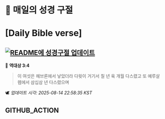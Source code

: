 # 🙏 매일의 성경 구절
# [Daily Bible verse]
## [![README에 성경구절 업데이트](https://github.com/DONGSUKA/first_test/actions/workflows/update-readme-bible.yml/badge.svg)](https://github.com/DONGSUKA/first_test/actions/workflows/update-readme-bible.yml)
<!-- START_BIBLE_VERSE -->
📖 **역대상 3:4**
> 이 여섯은 헤브론에서 낳았더라 다윗이 거기서 칠 년 육 개월 다스렸고 또 예루살렘에서 삼십삼 년 다스렸으며

🕊️ _업데이트 시각: 2025-08-14 22:58:35 KST_
  <!-- END_BIBLE_VERSE -->
## GITHUB_ACTION
